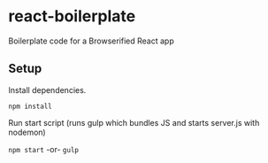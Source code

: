 # react-boilerplate
Boilerplate code for a Browserified React app

## Setup
Install dependencies.

`npm install`

Run start script (runs gulp which bundles JS and starts server.js with nodemon)

`npm start` -or- `gulp`

